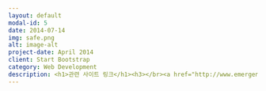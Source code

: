 ```yaml
---
layout: default
modal-id: 5
date: 2014-07-14
img: safe.png
alt: image-alt
project-date: April 2014
client: Start Bootstrap
category: Web Development
description: <h1>관련 사이트 링크</h1><h3></br><a href="http://www.emergency.or.kr"target=_blank">대한중환자의학회</a></br><a href="http://www.rescue.go.kr"target=_blank">중앙119 구조대</a></br></br><a href="http://www.emt.or.kr"target=_blank">대한응급구조사협회</a></br></br><a href="http://www.mw.go.kr/front_new/index.jsp"target=_blank">보건복지부</a></br></br><a href="http://www.kma.org"target=_blank">대한의사협회</a></br></br><a href="http://www.anesthesia.or.kr">대한마취과학회</a></br></br><a href="http://www.pediatrics.or.kr"target=_blank">대한소아과학회</a></br></br><a href="http://www.circulation.or.kr"target=_blank">대한순환기학회</a></br></br><a href="http://www.emergency.or.kr"target=_blank">대한응급의학회</a></h3>
---
```

